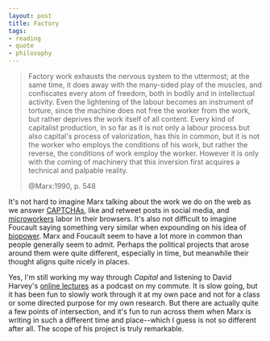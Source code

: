 ```yaml
---
layout: post
title: Factory
tags:
- reading
- quote
- philosophy
---
```



> Factory work exhausts the nervous system to the uttermost; at the same time,
> it does away with the many-sided play of the muscles, and confiscates every
> atom of freedom, both in bodily and in intellectual activity. Even the 
> lightening of the labour becomes an instrument of torture, since the machine
> does not free the worker from the work, but rather deprives the work itself
> of all content. Every kind of capitalist production, in so far as it is not
> only a labour process but also capital's process of valorization, has this 
> in common, but it is not the worker who employs the conditions of his work,
> but rather the reverse, the conditions of work employ the worker. However 
> it is only with the coming of machinery that this inversion first acquires 
> a technical and palpable reality.
>
> @Marx:1990, p. 548

It's not hard to imagine Marx talking about the work we do on the web as we
answer [CAPTCHAs](https://en.wikipedia.org/wiki/CAPTCHA), like and retweet posts
in social media, and [microworkers](https://en.wikipedia.org/wiki/Microwork)
labor in their browsers.  It's also not difficult to imagine Foucault saying
something very similar when expounding on his idea of
[biopower](https://en.wikipedia.org/wiki/Biopower). Marx and Foucault seem to
have a lot more in common than people generally seem to admit.  Perhaps the
political projects that arose around them were quite different, especially in
time, but meanwhile their thought aligns quite nicely in places.

Yes, I'm still working my way through *Capital* and listening to David Harvey's
[online lectures](http://davidharvey.org/reading-capital/) as a podcast on my
commute. It is slow going, but it has been fun to slowly work through it at my
own pace and not for a class or some directed purpose for my own research. But
there are actually quite a few points of intersection, and it's fun to run
across them when Marx is writing in such a different time and place--which I
guess is not so different after all. The scope of his project is truly
remarkable.
